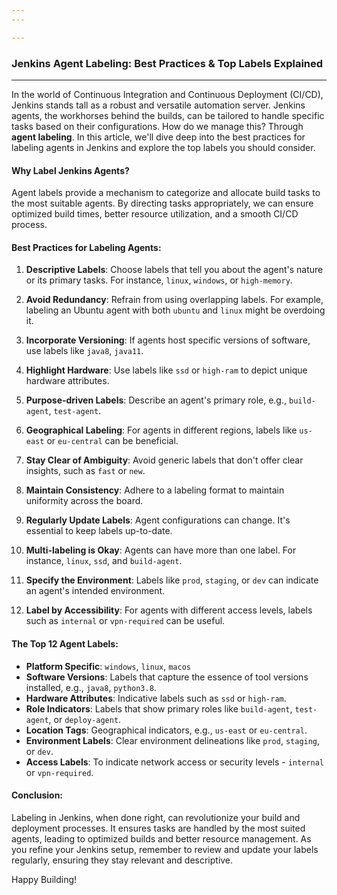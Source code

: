 ```yaml
---
---

---
```


### Jenkins Agent Labeling: Best Practices & Top Labels Explained

---

In the world of Continuous Integration and Continuous Deployment (CI/CD), Jenkins stands tall as a robust and versatile automation server. Jenkins agents, the workhorses behind the builds, can be tailored to handle specific tasks based on their configurations. How do we manage this? Through **agent labeling**. In this article, we'll dive deep into the best practices for labeling agents in Jenkins and explore the top labels you should consider.

#### Why Label Jenkins Agents?

Agent labels provide a mechanism to categorize and allocate build tasks to the most suitable agents. By directing tasks appropriately, we can ensure optimized build times, better resource utilization, and a smooth CI/CD process.

#### Best Practices for Labeling Agents:

1. **Descriptive Labels**: Choose labels that tell you about the agent's nature or its primary tasks. For instance, `linux`, `windows`, or `high-memory`.

2. **Avoid Redundancy**: Refrain from using overlapping labels. For example, labeling an Ubuntu agent with both `ubuntu` and `linux` might be overdoing it.

3. **Incorporate Versioning**: If agents host specific versions of software, use labels like `java8`, `java11`.

4. **Highlight Hardware**: Use labels like `ssd` or `high-ram` to depict unique hardware attributes.

5. **Purpose-driven Labels**: Describe an agent's primary role, e.g., `build-agent`, `test-agent`.

6. **Geographical Labeling**: For agents in different regions, labels like `us-east` or `eu-central` can be beneficial.

7. **Stay Clear of Ambiguity**: Avoid generic labels that don't offer clear insights, such as `fast` or `new`.

8. **Maintain Consistency**: Adhere to a labeling format to maintain uniformity across the board.

9. **Regularly Update Labels**: Agent configurations can change. It's essential to keep labels up-to-date.

10. **Multi-labeling is Okay**: Agents can have more than one label. For instance, `linux`, `ssd`, and `build-agent`.

11. **Specify the Environment**: Labels like `prod`, `staging`, or `dev` can indicate an agent's intended environment.

12. **Label by Accessibility**: For agents with different access levels, labels such as `internal` or `vpn-required` can be useful.

#### The Top 12 Agent Labels:

- **Platform Specific**: `windows`, `linux`, `macos`
- **Software Versions**: Labels that capture the essence of tool versions installed, e.g., `java8`, `python3.8`.
- **Hardware Attributes**: Indicative labels such as `ssd` or `high-ram`.
- **Role Indicators**: Labels that show primary roles like `build-agent`, `test-agent`, or `deploy-agent`.
- **Location Tags**: Geographical indicators, e.g., `us-east` or `eu-central`.
- **Environment Labels**: Clear environment delineations like `prod`, `staging`, or `dev`.
- **Access Labels**: To indicate network access or security levels - `internal` or `vpn-required`.

#### Conclusion:

Labeling in Jenkins, when done right, can revolutionize your build and deployment processes. It ensures tasks are handled by the most suited agents, leading to optimized builds and better resource management. As you refine your Jenkins setup, remember to review and update your labels regularly, ensuring they stay relevant and descriptive.

Happy Building!
